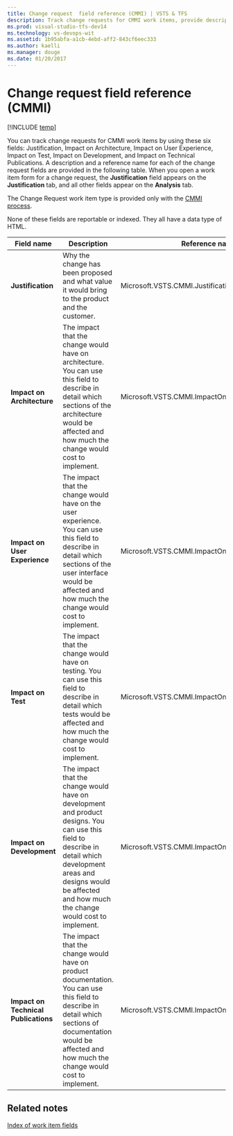 ```yaml
---
title: Change request  field reference (CMMI) | VSTS & TFS
description: Track change requests for CMMI work items, provide description and reference name - Team Foundation Server (TFS)
ms.prod: visual-studio-tfs-dev14
ms.technology: vs-devops-wit
ms.assetid: 1b95abfa-a1cb-4ebd-aff2-843cf6eec333
ms.author: kaelli
ms.manager: douge
ms.date: 01/20/2017
---
```


# Change request  field reference (CMMI)

[!INCLUDE [temp](../../../_shared/dev15-version-header.md)]

You can track change requests for CMMI work items by using these six fields: Justification, Impact on Architecture, Impact on User Experience, Impact on Test, Impact on Development, and Impact on Technical Publications. A description and a reference name for each of the change request fields are provided in the following table. When you open a work item form for a change request, the **Justification** field appears on the **Justification** tab, and all other fields appear on the **Analysis** tab.  
  
 The Change Request work item type is provided only with the [CMMI process](../cmmi-process.md).  
  
 None of these fields are reportable or indexed. They all have a data type of HTML.  
  
|**Field name**|**Description**|**Reference name**|  
|--------------------|---------------------|------------------------|  
|**Justification**|Why the change has been proposed and what value it would bring to the product and the customer.|Microsoft.VSTS.CMMI.Justification|  
|**Impact on Architecture**|The impact that the change would have on architecture. You can use this field to describe in detail which sections of the architecture would be affected and how much the change would cost to implement.|Microsoft.VSTS.CMMI.ImpactOnArchitecture|  
|**Impact on User Experience**|The impact that the change would have on the user experience. You can use this field to describe in detail which sections of the user interface would be affected and how much the change would cost to implement.|Microsoft.VSTS.CMMI.ImpactOnUserExperience|  
|**Impact on Test**|The impact that the change would have on testing. You can use this field to describe in detail which tests would be affected and how much the change would cost to implement.|Microsoft.VSTS.CMMI.ImpactOnTest|  
|**Impact on Development**|The impact that the change would have on development and product designs. You can use this field to describe in detail which development areas and designs would be affected and how much the change would cost to implement.|Microsoft.VSTS.CMMI.ImpactOnDevelopment|  
|**Impact on Technical Publications**|The impact that the change would have on product documentation. You can use this field to describe in detail which sections of documentation would be affected and how much the change would cost to implement.|Microsoft.VSTS.CMMI.ImpactOnTechnicalPublications|  
  
## Related notes 
 [Index of work item fields](../work-item-field.md)